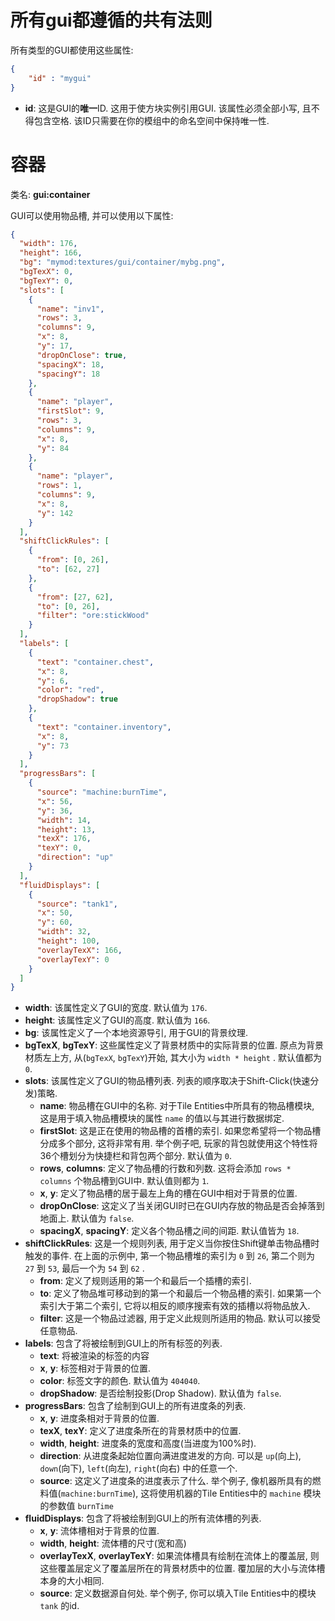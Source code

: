 # 所有gui都遵循的共有法则
所有类型的GUI都使用这些属性:

```json
{
	"id" : "mygui"
}
```

* __id__: 这是GUI的**唯一**ID. 这用于使方块实例引用GUI. 该属性必须全部小写, 且不得包含空格. 该ID只需要在你的模组中的命名空间中保持唯一性.

# 容器
类名: __gui:container__

GUI可以使用物品槽, 并可以使用以下属性:

```json
{
  "width": 176,
  "height": 166,
  "bg": "mymod:textures/gui/container/mybg.png",
  "bgTexX": 0,
  "bgTexY": 0,
  "slots": [
    {
      "name": "inv1",
      "rows": 3,
      "columns": 9,
      "x": 8,
      "y": 17,
      "dropOnClose": true,
      "spacingX": 18,
      "spacingY": 18
    },
    {
      "name": "player",
      "firstSlot": 9,
      "rows": 3,
      "columns": 9,
      "x": 8,
      "y": 84
    },
    {
      "name": "player",
      "rows": 1,
      "columns": 9,
      "x": 8,
      "y": 142
    }
  ],
  "shiftClickRules": [
    {
      "from": [0, 26],
      "to": [62, 27]
    },
    {
      "from": [27, 62],
      "to": [0, 26],
      "filter": "ore:stickWood"
    }
  ],
  "labels": [
    {
      "text": "container.chest",
      "x": 8,
      "y": 6,
      "color": "red",
      "dropShadow": true
    },
    {
      "text": "container.inventory",
      "x": 8,
      "y": 73
    }
  ],
  "progressBars": [
    {
      "source": "machine:burnTime",
      "x": 56,
      "y": 36,
      "width": 14,
      "height": 13,
      "texX": 176,
      "texY": 0,
      "direction": "up"
    }
  ],
  "fluidDisplays": [
    {
      "source": "tank1",
      "x": 50,
      "y": 60,
      "width": 32,
      "height": 100,
      "overlayTexX": 166,
      "overlayTexY": 0
    }
  ]
}
```

* __width__: 该属性定义了GUI的宽度. 默认值为 `176`.
* __height__: 该属性定义了GUI的高度. 默认值为 `166`.
* __bg__: 该属性定义了一个本地资源导引, 用于GUI的背景纹理.
* __bgTexX__, __bgTexY__: 这些属性定义了背景材质中的实际背景的位置. 原点为背景材质左上方, 从(`bgTexX`, `bgTexY`)开始, 其大小为 `width * height` . 默认值都为 `0`.
* __slots__: 该属性定义了GUI的物品槽列表. 列表的顺序取决于Shift-Click(快速分发)策略.
	* __name__: 物品槽在GUI中的名称. 对于Tile Entities中所具有的物品槽模块, 这是用于填入物品槽模块的属性 `name` 的值以与其进行数据绑定.
	* __firstSlot__: 这是正在使用的物品槽的首槽的索引. 如果您希望将一个物品槽分成多个部分, 这将非常有用. 举个例子吧, 玩家的背包就使用这个特性将36个槽划分为快捷栏和背包两个部分. 默认值为 `0`.
	* __rows__, __columns__: 定义了物品槽的行数和列数. 这将会添加 `rows * columns` 个物品槽到GUI中. 默认值则都为 `1`.
	* __x__, __y__: 定义了物品槽的居于最左上角的槽在GUI中相对于背景的位置.
	* __dropOnClose__: 这定义了当关闭GUI时已在GUI内存放的物品是否会掉落到地面上. 默认值为 `false`.
	* __spacingX__, __spacingY__: 定义各个物品槽之间的间距. 默认值皆为 `18`.
* __shiftClickRules__: 这是一个规则列表, 用于定义当你按住Shift键单击物品槽时触发的事件. 在上面的示例中, 第一个物品槽堆的索引为 `0` 到 `26`, 第二个则为 `27` 到 `53`, 最后一个为 `54` 到 `62` .
	* __from__: 定义了规则适用的第一个和最后一个插槽的索引.
	* __to__: 定义了物品堆可移动到的第一个和最后一个物品槽的索引. 如果第一个索引大于第二个索引, 它将以相反的顺序搜索有效的插槽以将物品放入.
	* __filter__: 这是一个物品过滤器, 用于定义此规则所适用的物品. 默认可以接受任意物品.
* __labels__: 包含了将被绘制到GUI上的所有标签的列表.
	* __text__: 将被渲染的标签的内容
	* __x__, __y__: 标签相对于背景的位置.
	* __color__: 标签文字的颜色. 默认值为 `404040`.
	* __dropShadow__: 是否绘制投影(Drop Shadow). 默认值为 `false`.
* __progressBars__: 包含了绘制到GUI上的所有进度条的列表.
	* __x__, __y__: 进度条相对于背景的位置.
	* __texX__, __texY__: 定义了进度条所在的背景材质中的位置.
	* __width__, __height__: 进度条的宽度和高度(当进度为100%时).
	* __direction__: 从进度条起始位置向满进度进发的方向. 可以是 `up`(向上), `down`(向下), `left`(向左), `right`(向右) 中的任意一个.
	* __source__: 这定义了进度条的进度表示了什么. 举个例子, 像机器所具有的燃料值(`machine:burnTime`), 这将使用机器的Tile Entities中的 `machine` 模块的参数值 `burnTime`
* __fluidDisplays__: 包含了将被绘制到GUI上的所有流体槽的列表.
	* __x__, __y__: 流体槽相对于背景的位置.
	* __width__, __height__: 流体槽的尺寸(宽和高)
	* __overlayTexX__, __overlayTexY__: 如果流体槽具有绘制在流体上的覆盖层, 则这些覆盖层定义了覆盖层所在的背景材质中的位置. 覆加层的大小与流体槽本身的大小相同.
	* __source__: 定义数据源自何处. 举个例子, 你可以填入Tile Entities中的模块 `tank` 的id.
	





